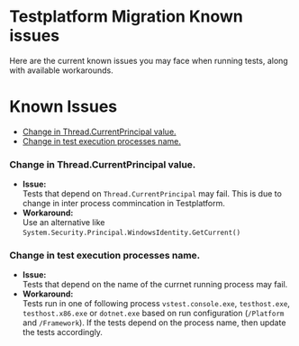 # Testplatform Migration Known issues
Here are the current known issues you may face when running tests, along with available workarounds.

# Known Issues
- [Change in Thread.CurrentPrincipal value.](CurrentPrincipal)
- [Change in test execution processes name.](processname)

### <b>Change in Thread.CurrentPrincipal value.</b><a name="CurrentPrincipal"></a>
- <b>Issue:</b> <br/>
Tests that depend on `Thread.CurrentPrincipal` may fail. This is due to change in inter process commincation in Testplatform.
- <b>Workaround:</b> <br/>
Use an alternative like `System.Security.Principal.WindowsIdentity.GetCurrent()`

### <b>Change in test execution processes name.</b><a name="processname"></a>
- <b>Issue:</b> <br/>
Tests that depend on the name of the currnet running process may fail.
- <b>Workaround:</b> <br/>
Tests run in one of following process ```vstest.console.exe```, ```testhost.exe```, ```testhost.x86.exe``` or ```dotnet.exe``` based on run configuration (```/Platform``` and ```/Framework```). If the tests depend on the process name, then update the tests accordingly.
